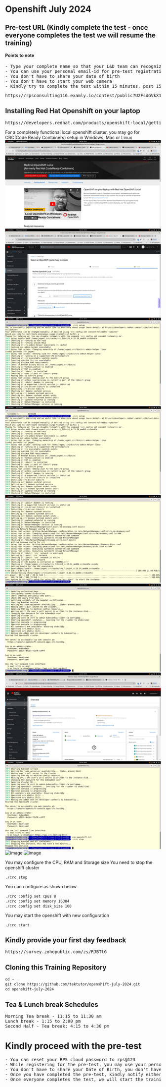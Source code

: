 # Openshift July 2024

## Pre-test URL (Kindly complete the test - once everyone completes the test we will resume the training)
#### Points to note
<pre>
- Type your complete name so that your L&D team can recognize your name
- You can use your personal email-id for pre-test registration ( avoid using your BOFA id )
- You don't have to share your date of birth
- You don't have to start your web camera
- Kindly try to complete the test within 15 minutes, post 15 minutes it may submit the test automatically
</pre>  

<pre>
https://rpsconsulting116.examly.io/contest/public?U2FsdGVkX19JAUVetjNPksxKt5kqwQ8eMaahppktjZQ7u9lZR+LJdUqBcJyAHkw4ohNfKk7bYXXQ8vkY902gWA==
</pre>

## Installing Red Hat Openshift on your laptop
<pre>
https://developers.redhat.com/products/openshift-local/getting-started  
</pre> 

For a completely functional local openshift cluster, you may go for CRC(Code Ready Containers) setup in Windows, Mac or Linux
![image](img1.png)
![image](img2.png)
![image](img3.png)
![image](img4.png)
![image](img5.png)
![image](img6.png)
![image](img7.png)
![image](img8.png)
![image](img9.png)
![image](img10.png)

You may configure the CPU, RAM and Storage size 
You need to stop the openshift cluster
```
./crc stop
```
You can configure as shown below
```
./crc config set cpus 8
./crc config set memory 16384
./crc config set disk_size 100
```

You may start the openshift with new configuration
```
./crc start
```

## Kindly provide your first day feedback
<pre>
https://survey.zohopublic.com/zs/RJBTlG
</pre>

## Cloning this Training Repository
```
cd ~
git clone https://github.com/tektutor/openshift-july-2024.git
cd openshift-july-2024
```

## Tea & Lunch break Schedules
<pre>
Morning Tea break - 11:15 to 11:30 am
Lunch break - 1:15 to 2:00 pm
Second Half - Tea break: 4:15 to 4:30 pm
</pre> 


# Kindly proceed with the pre-test
<pre>
- You can reset your RPS cloud password to rps@123
- While registering for the pre-test, you may use your personal email not the BOFA id
- You don't have to share your Date of Birth, you don't have to turn on the camera
- Once you have completed the pre-test, kindly notify either via chat or you can inform me
- Once everyone completes the test, we will start the training
</pre>
